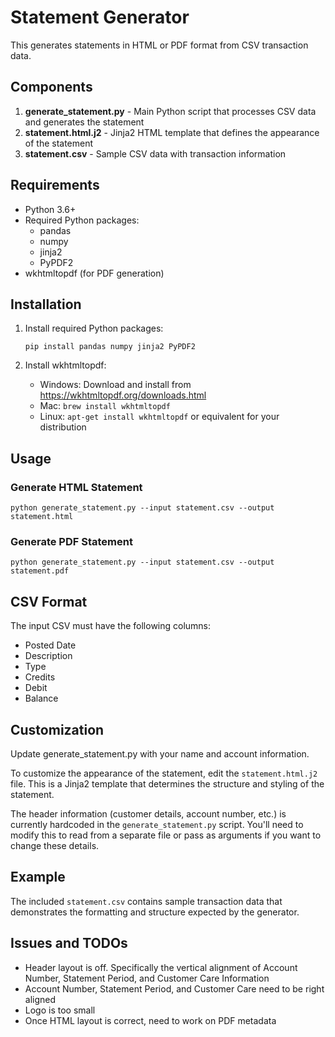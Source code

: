 # Statement Generator

This generates statements in HTML or PDF format from CSV transaction data.

## Components

1. **generate_statement.py** - Main Python script that processes CSV data and generates the statement
2. **statement.html.j2** - Jinja2 HTML template that defines the appearance of the statement
3. **statement.csv** - Sample CSV data with transaction information

## Requirements

- Python 3.6+
- Required Python packages:
  - pandas
  - numpy
  - jinja2
  - PyPDF2
- wkhtmltopdf (for PDF generation)

## Installation

1. Install required Python packages:
   ```
   pip install pandas numpy jinja2 PyPDF2
   ```

2. Install wkhtmltopdf:
   - Windows: Download and install from https://wkhtmltopdf.org/downloads.html
   - Mac: `brew install wkhtmltopdf`
   - Linux: `apt-get install wkhtmltopdf` or equivalent for your distribution

## Usage

### Generate HTML Statement

```
python generate_statement.py --input statement.csv --output statement.html
```

### Generate PDF Statement

```
python generate_statement.py --input statement.csv --output statement.pdf
```

## CSV Format

The input CSV must have the following columns:
- Posted Date
- Description
- Type
- Credits
- Debit
- Balance

## Customization

Update generate_statement.py with your name and account information.

To customize the appearance of the statement, edit the `statement.html.j2` file. This is a Jinja2 template that determines the structure and styling of the statement.

The header information (customer details, account number, etc.) is currently hardcoded in the `generate_statement.py` script. You'll need to modify this to read from a separate file or pass as arguments if you want to change these details.

## Example

The included `statement.csv` contains sample transaction data that demonstrates the formatting and structure expected by the generator.

## Issues and TODOs

- Header layout is off. Specifically the vertical alignment of Account Number, Statement Period, and Customer Care Information
- Account Number, Statement Period, and Customer Care need to be right aligned
- Logo is too small
- Once HTML layout is correct, need to work on PDF metadata

